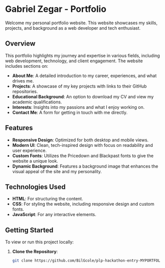 # Gabriel Zegar - Portfolio

Welcome my personal portfolio website. This website showcases my skills, projects, and background as a web developer and tech enthusiast.

## Overview

This portfolio highlights my journey and expertise in various fields, including web development, technology, and client engagement. The website includes sections on:

- **About Me**: A detailed introduction to my career, experiences, and what drives me.
- **Projects**: A showcase of my key projects with links to their GitHub repositories.
- **Educational Background**: An option to download my CV and view my academic qualifications.
- **Interests**: Insights into my passions and what I enjoy working on.
- **Contact Me**: A form for getting in touch with me directly.

## Features

- **Responsive Design**: Optimized for both desktop and mobile views.
- **Modern UI**: Clean, tech-inspired design with focus on readability and user experience.
- **Custom Fonts**: Utilizes the Pricedown and Blackpast fonts to give the website a unique look.
- **Dynamic Background**: Features a background image that enhances the visual appeal of the site and my personality.

## Technologies Used

- **HTML**: For structuring the content.
- **CSS**: For styling the website, including responsive design and custom fonts.
- **JavaScript**: For any interactive elements.
  

## Getting Started

To view or run this project locally:

1. **Clone the Repository**:
   ```bash
   git clone https://github.com/BilGcole/plp-hackathon-entry-MYPORTFOLIO
